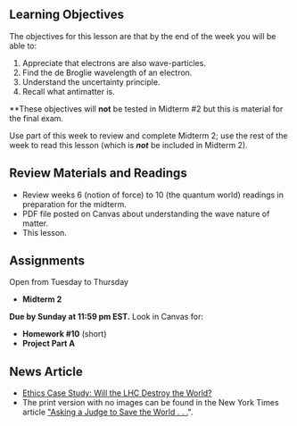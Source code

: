 Learning Objectives
-------------------

The objectives for this lesson are that by the end of the week you will be able to:

1. Appreciate that electrons are also wave-particles.
2. Find the de Broglie wavelength of an electron.
3. Understand the uncertainty principle.
4. Recall what antimatter is.

\*\*These objectives will **not** be tested in Midterm #2 but this is material for the final exam.

Use part of this week to review and complete Midterm 2; use the rest of the week to read this lesson (which is _**not**_ be included in Midterm 2).

Review Materials and Readings
-----------------------------

- Review weeks 6 (notion of force) to 10 (the quantum world) readings in preparation for the midterm.
- PDF file posted on Canvas about understanding the wave nature of matter.
- This lesson.

Assignments
-----------

Open from Tuesday to Thursday

- **Midterm 2**

**Due by Sunday at 11:59 pm EST.** Look in Canvas for:

- **Homework #10** (short)
- **Project Part A**

News Article
------------

- [Ethics Case Study: Will the LHC Destroy the World?](http://www.nytimes.com/2008/03/29/science/29collider.html?p)
- The print version with no images can be found in the New York Times article ["Asking a Judge to Save the World . . .](http://www.nytimes.com/2008/03/29/science/29collider.html?p=&pagewanted=print)".